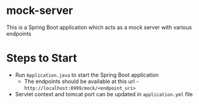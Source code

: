 # mock-server
This is a Spring Boot application which acts as a mock server with various endpoints

# Steps to Start
 - Run `Application.java` to start the Spring Boot application
   -  The endpoints should be available at this url - `http://localhost:8999/mock/<endpoint_uri>`
- Servlet context and tomcat port can be updated in `application.yml` file